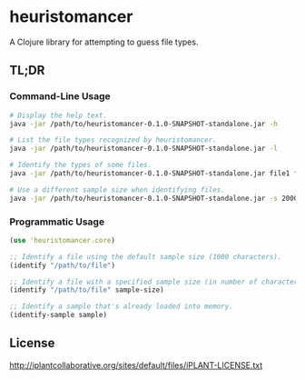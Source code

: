 # heuristomancer

A Clojure library for attempting to guess file types.

## TL;DR

### Command-Line Usage

```bash
# Display the help text.
java -jar /path/to/heuristomancer-0.1.0-SNAPSHOT-standalone.jar -h

# List the file types recognized by heuristomancer.
java -jar /path/to/heuristomancer-0.1.0-SNAPSHOT-standalone.jar -l

# Identify the types of some files.
java -jar /path/to/heuristomancer-0.1.0-SNAPSHOT-standalone.jar file1 file2

# Use a different sample size when identifying files.
java -jar /path/to/heuristomancer-0.1.0-SNAPSHOT-standalone.jar -s 2000 file
```

### Programmatic Usage

```clojure
(use 'heuristomancer.core)

;; Identify a file using the default sample size (1000 characters).
(identify "/path/to/file")

;; Identify a file with a specified sample size (in number of characters).
(identify "/path/to/file" sample-size)

;; Identify a sample that's already loaded into memory.
(identify-sample sample)
```

## License

http://iplantcollaborative.org/sites/default/files/iPLANT-LICENSE.txt
